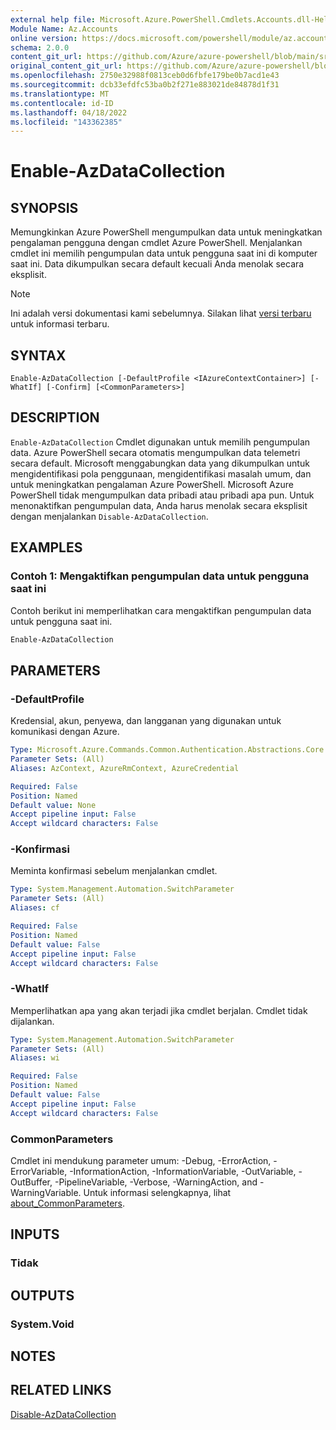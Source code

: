 ```yaml
---
external help file: Microsoft.Azure.PowerShell.Cmdlets.Accounts.dll-Help.xml
Module Name: Az.Accounts
online version: https://docs.microsoft.com/powershell/module/az.accounts/enable-azdatacollection
schema: 2.0.0
content_git_url: https://github.com/Azure/azure-powershell/blob/main/src/Accounts/Accounts/help/Enable-AzDataCollection.md
original_content_git_url: https://github.com/Azure/azure-powershell/blob/main/src/Accounts/Accounts/help/Enable-AzDataCollection.md
ms.openlocfilehash: 2750e32988f0813ceb0d6fbfe179be0b7acd1e43
ms.sourcegitcommit: dcb33efdfc53ba0b2f271e883021de84878d1f31
ms.translationtype: MT
ms.contentlocale: id-ID
ms.lasthandoff: 04/18/2022
ms.locfileid: "143362385"
---
```

# Enable-AzDataCollection

## SYNOPSIS
Memungkinkan Azure PowerShell mengumpulkan data untuk meningkatkan pengalaman pengguna dengan cmdlet Azure PowerShell. Menjalankan cmdlet ini memilih pengumpulan data untuk pengguna saat ini di komputer saat ini. Data dikumpulkan secara default kecuali Anda menolak secara eksplisit.

> [!NOTE]
>Ini adalah versi dokumentasi kami sebelumnya. Silakan lihat [versi terbaru](/powershell/module/az.accounts/enable-azdatacollection) untuk informasi terbaru.

## SYNTAX

```
Enable-AzDataCollection [-DefaultProfile <IAzureContextContainer>] [-WhatIf] [-Confirm] [<CommonParameters>]
```

## DESCRIPTION

`Enable-AzDataCollection` Cmdlet digunakan untuk memilih pengumpulan data. Azure PowerShell secara otomatis mengumpulkan data telemetri secara default. Microsoft menggabungkan data yang dikumpulkan untuk mengidentifikasi pola penggunaan, mengidentifikasi masalah umum, dan untuk meningkatkan pengalaman Azure PowerShell.
Microsoft Azure PowerShell tidak mengumpulkan data pribadi atau pribadi apa pun. Untuk menonaktifkan pengumpulan data, Anda harus menolak secara eksplisit dengan menjalankan `Disable-AzDataCollection`.

## EXAMPLES

### Contoh 1: Mengaktifkan pengumpulan data untuk pengguna saat ini

Contoh berikut ini memperlihatkan cara mengaktifkan pengumpulan data untuk pengguna saat ini.

```powershell
Enable-AzDataCollection
```

## PARAMETERS

### -DefaultProfile

Kredensial, akun, penyewa, dan langganan yang digunakan untuk komunikasi dengan Azure.

```yaml
Type: Microsoft.Azure.Commands.Common.Authentication.Abstractions.Core.IAzureContextContainer
Parameter Sets: (All)
Aliases: AzContext, AzureRmContext, AzureCredential

Required: False
Position: Named
Default value: None
Accept pipeline input: False
Accept wildcard characters: False
```

### -Konfirmasi

Meminta konfirmasi sebelum menjalankan cmdlet.

```yaml
Type: System.Management.Automation.SwitchParameter
Parameter Sets: (All)
Aliases: cf

Required: False
Position: Named
Default value: False
Accept pipeline input: False
Accept wildcard characters: False
```

### -WhatIf

Memperlihatkan apa yang akan terjadi jika cmdlet berjalan. Cmdlet tidak dijalankan.

```yaml
Type: System.Management.Automation.SwitchParameter
Parameter Sets: (All)
Aliases: wi

Required: False
Position: Named
Default value: False
Accept pipeline input: False
Accept wildcard characters: False
```

### CommonParameters
Cmdlet ini mendukung parameter umum: -Debug, -ErrorAction, -ErrorVariable, -InformationAction, -InformationVariable, -OutVariable, -OutBuffer, -PipelineVariable, -Verbose, -WarningAction, and -WarningVariable. Untuk informasi selengkapnya, lihat [about_CommonParameters](http://go.microsoft.com/fwlink/?LinkID=113216).

## INPUTS

### Tidak

## OUTPUTS

### System.Void

## NOTES

## RELATED LINKS

[Disable-AzDataCollection](./Disable-AzDataCollection.md)
